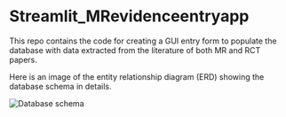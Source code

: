 # Streamlit_MRevidenceentryapp

This repo contains the code for creating a GUI entry form to populate the database with data extracted from the literature of both MR and RCT papers.

Here is an image of the entity relationship diagram (ERD) showing the database schema in details.

![Database schema]('../Databaseschema_BMI_BP.png')

